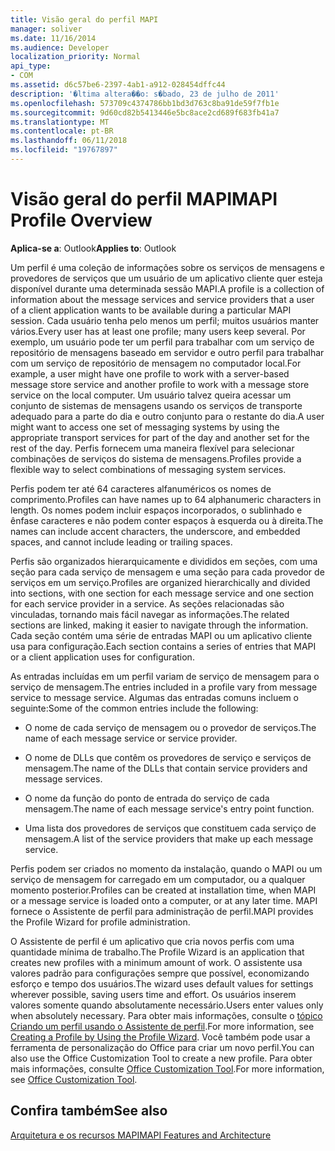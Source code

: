 ```yaml
---
title: Visão geral do perfil MAPI
manager: soliver
ms.date: 11/16/2014
ms.audience: Developer
localization_priority: Normal
api_type:
- COM
ms.assetid: d6c57be6-2397-4ab1-a912-028454dffc44
description: '�ltima altera��o: s�bado, 23 de julho de 2011'
ms.openlocfilehash: 573709c4374786bb1bd3d763c8ba91de59f7fb1e
ms.sourcegitcommit: 9d60cd82b5413446e5bc8ace2cd689f683fb41a7
ms.translationtype: MT
ms.contentlocale: pt-BR
ms.lasthandoff: 06/11/2018
ms.locfileid: "19767897"
---
```

# <a name="mapi-profile-overview"></a><span data-ttu-id="c2c1e-103">Visão geral do perfil MAPI</span><span class="sxs-lookup"><span data-stu-id="c2c1e-103">MAPI Profile Overview</span></span>

  
  
<span data-ttu-id="c2c1e-104">**Aplica-se a**: Outlook</span><span class="sxs-lookup"><span data-stu-id="c2c1e-104">**Applies to**: Outlook</span></span> 
  
<span data-ttu-id="c2c1e-105">Um perfil é uma coleção de informações sobre os serviços de mensagens e provedores de serviços que um usuário de um aplicativo cliente quer esteja disponível durante uma determinada sessão MAPI.</span><span class="sxs-lookup"><span data-stu-id="c2c1e-105">A profile is a collection of information about the message services and service providers that a user of a client application wants to be available during a particular MAPI session.</span></span> <span data-ttu-id="c2c1e-106">Cada usuário tenha pelo menos um perfil; muitos usuários manter vários.</span><span class="sxs-lookup"><span data-stu-id="c2c1e-106">Every user has at least one profile; many users keep several.</span></span> <span data-ttu-id="c2c1e-107">Por exemplo, um usuário pode ter um perfil para trabalhar com um serviço de repositório de mensagens baseado em servidor e outro perfil para trabalhar com um serviço de repositório de mensagem no computador local.</span><span class="sxs-lookup"><span data-stu-id="c2c1e-107">For example, a user might have one profile to work with a server-based message store service and another profile to work with a message store service on the local computer.</span></span> <span data-ttu-id="c2c1e-108">Um usuário talvez queira acessar um conjunto de sistemas de mensagens usando os serviços de transporte adequado para a parte do dia e outro conjunto para o restante do dia.</span><span class="sxs-lookup"><span data-stu-id="c2c1e-108">A user might want to access one set of messaging systems by using the appropriate transport services for part of the day and another set for the rest of the day.</span></span> <span data-ttu-id="c2c1e-109">Perfis fornecem uma maneira flexível para selecionar combinações de serviços do sistema de mensagens.</span><span class="sxs-lookup"><span data-stu-id="c2c1e-109">Profiles provide a flexible way to select combinations of messaging system services.</span></span> 
  
<span data-ttu-id="c2c1e-110">Perfis podem ter até 64 caracteres alfanuméricos os nomes de comprimento.</span><span class="sxs-lookup"><span data-stu-id="c2c1e-110">Profiles can have names up to 64 alphanumeric characters in length.</span></span> <span data-ttu-id="c2c1e-111">Os nomes podem incluir espaços incorporados, o sublinhado e ênfase caracteres e não podem conter espaços à esquerda ou à direita.</span><span class="sxs-lookup"><span data-stu-id="c2c1e-111">The names can include accent characters, the underscore, and embedded spaces, and cannot include leading or trailing spaces.</span></span> 
  
<span data-ttu-id="c2c1e-112">Perfis são organizados hierarquicamente e divididos em seções, com uma seção para cada serviço de mensagem e uma seção para cada provedor de serviços em um serviço.</span><span class="sxs-lookup"><span data-stu-id="c2c1e-112">Profiles are organized hierarchically and divided into sections, with one section for each message service and one section for each service provider in a service.</span></span> <span data-ttu-id="c2c1e-113">As seções relacionadas são vinculadas, tornando mais fácil navegar as informações.</span><span class="sxs-lookup"><span data-stu-id="c2c1e-113">The related sections are linked, making it easier to navigate through the information.</span></span> <span data-ttu-id="c2c1e-114">Cada seção contém uma série de entradas MAPI ou um aplicativo cliente usa para configuração.</span><span class="sxs-lookup"><span data-stu-id="c2c1e-114">Each section contains a series of entries that MAPI or a client application uses for configuration.</span></span>
  
<span data-ttu-id="c2c1e-115">As entradas incluídas em um perfil variam de serviço de mensagem para o serviço de mensagem.</span><span class="sxs-lookup"><span data-stu-id="c2c1e-115">The entries included in a profile vary from message service to message service.</span></span> <span data-ttu-id="c2c1e-116">Algumas das entradas comuns incluem o seguinte:</span><span class="sxs-lookup"><span data-stu-id="c2c1e-116">Some of the common entries include the following:</span></span>
  
- <span data-ttu-id="c2c1e-117">O nome de cada serviço de mensagem ou o provedor de serviços.</span><span class="sxs-lookup"><span data-stu-id="c2c1e-117">The name of each message service or service provider.</span></span>
    
- <span data-ttu-id="c2c1e-118">O nome de DLLs que contêm os provedores de serviço e serviços de mensagem.</span><span class="sxs-lookup"><span data-stu-id="c2c1e-118">The name of the DLLs that contain service providers and message services.</span></span>
    
- <span data-ttu-id="c2c1e-119">O nome da função do ponto de entrada do serviço de cada mensagem.</span><span class="sxs-lookup"><span data-stu-id="c2c1e-119">The name of each message service's entry point function.</span></span>
    
- <span data-ttu-id="c2c1e-120">Uma lista dos provedores de serviços que constituem cada serviço de mensagem.</span><span class="sxs-lookup"><span data-stu-id="c2c1e-120">A list of the service providers that make up each message service.</span></span>
    
<span data-ttu-id="c2c1e-121">Perfis podem ser criados no momento da instalação, quando o MAPI ou um serviço de mensagem for carregado em um computador, ou a qualquer momento posterior.</span><span class="sxs-lookup"><span data-stu-id="c2c1e-121">Profiles can be created at installation time, when MAPI or a message service is loaded onto a computer, or at any later time.</span></span> <span data-ttu-id="c2c1e-122">MAPI fornece o Assistente de perfil para administração de perfil.</span><span class="sxs-lookup"><span data-stu-id="c2c1e-122">MAPI provides the Profile Wizard for profile administration.</span></span> 
  
<span data-ttu-id="c2c1e-123">O Assistente de perfil é um aplicativo que cria novos perfis com uma quantidade mínima de trabalho.</span><span class="sxs-lookup"><span data-stu-id="c2c1e-123">The Profile Wizard is an application that creates new profiles with a minimum amount of work.</span></span> <span data-ttu-id="c2c1e-124">O assistente usa valores padrão para configurações sempre que possível, economizando esforço e tempo dos usuários.</span><span class="sxs-lookup"><span data-stu-id="c2c1e-124">The wizard uses default values for settings wherever possible, saving users time and effort.</span></span> <span data-ttu-id="c2c1e-125">Os usuários inserem valores somente quando absolutamente necessário.</span><span class="sxs-lookup"><span data-stu-id="c2c1e-125">Users enter values only when absolutely necessary.</span></span> <span data-ttu-id="c2c1e-126">Para obter mais informações, consulte o [tópico Criando um perfil usando o Assistente de perfil](creating-a-profile-by-using-the-profile-wizard.md).</span><span class="sxs-lookup"><span data-stu-id="c2c1e-126">For more information, see [Creating a Profile by Using the Profile Wizard](creating-a-profile-by-using-the-profile-wizard.md).</span></span> <span data-ttu-id="c2c1e-127">Você também pode usar a ferramenta de personalização do Office para criar um novo perfil.</span><span class="sxs-lookup"><span data-stu-id="c2c1e-127">You can also use the Office Customization Tool to create a new profile.</span></span> <span data-ttu-id="c2c1e-128">Para obter mais informações, consulte [Office Customization Tool](http://go.microsoft.com/fwlink/?LinkId=123000).</span><span class="sxs-lookup"><span data-stu-id="c2c1e-128">For more information, see [Office Customization Tool](http://go.microsoft.com/fwlink/?LinkId=123000).</span></span>
  
## <a name="see-also"></a><span data-ttu-id="c2c1e-129">Confira também</span><span class="sxs-lookup"><span data-stu-id="c2c1e-129">See also</span></span>



[<span data-ttu-id="c2c1e-130">Arquitetura e os recursos MAPI</span><span class="sxs-lookup"><span data-stu-id="c2c1e-130">MAPI Features and Architecture</span></span>](mapi-features-and-architecture.md)

